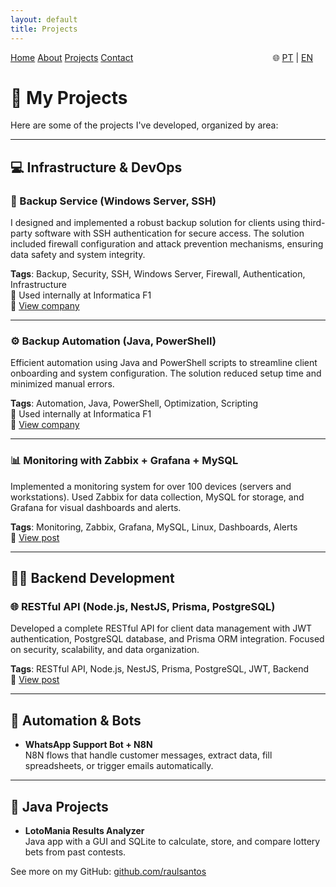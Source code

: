 ```yaml
---
layout: default
title: Projects
---
```


<nav class="navbar">
  <a href="/RaulAnselmoPortfolio/en/">Home</a>
  <a href="/RaulAnselmoPortfolio/en/about">About</a>
  <a href="/RaulAnselmoPortfolio/en/projects">Projects</a>
  <a href="/RaulAnselmoPortfolio/en/contact">Contact</a>

  <span style="float: right; margin-right: 20px;">
    🌐 <a href="/RaulAnselmoPortfolio/pt/">PT</a> | <a href="/RaulAnselmoPortfolio/en/">EN</a>
  </span>
</nav>

# 🧠 My Projects

Here are some of the projects I've developed, organized by area:

---

## 💻 Infrastructure & DevOps

### 🔐 Backup Service (Windows Server, SSH)

I designed and implemented a robust backup solution for clients using third-party software with SSH authentication for secure access. The solution included firewall configuration and attack prevention mechanisms, ensuring data safety and system integrity.

**Tags**: Backup, Security, SSH, Windows Server, Firewall, Authentication, Infrastructure  
📍 Used internally at Informatica F1  
🔗 [View company](https://informaticaf1.com.br/suporte-em-informatica-para-empresas/)

---

### ⚙️ Backup Automation (Java, PowerShell)

Efficient automation using Java and PowerShell scripts to streamline client onboarding and system configuration. The solution reduced setup time and minimized manual errors.

**Tags**: Automation, Java, PowerShell, Optimization, Scripting  
📍 Used internally at Informatica F1  
🔗 [View company](https://informaticaf1.com.br/suporte-em-informatica-para-empresas/)

---

### 📊 Monitoring with Zabbix + Grafana + MySQL

Implemented a monitoring system for over 100 devices (servers and workstations). Used Zabbix for data collection, MySQL for storage, and Grafana for visual dashboards and alerts.

**Tags**: Monitoring, Zabbix, Grafana, MySQL, Linux, Dashboards, Alerts  
🔗 [View post](https://www.linkedin.com/posts/raul-anselmo_monitoring-it-infrastructure-activity-7266947916311769088-vyVb)

---

## 🧑‍💻 Backend Development

### 🌐 RESTful API (Node.js, NestJS, Prisma, PostgreSQL)

Developed a complete RESTful API for client data management with JWT authentication, PostgreSQL database, and Prisma ORM integration. Focused on security, scalability, and data organization.

**Tags**: RESTful API, Node.js, NestJS, Prisma, PostgreSQL, JWT, Backend  
🔗 [View post](https://www.linkedin.com/posts/raul-anselmo_nestjs-typescript-prismaorm-activity-7279853019762954240-xbKx)

---

## 🤖 Automation & Bots

- **WhatsApp Support Bot + N8N**  
  N8N flows that handle customer messages, extract data, fill spreadsheets, or trigger emails automatically.

---

## 🎰 Java Projects

- **LotoMania Results Analyzer**  
  Java app with a GUI and SQLite to calculate, store, and compare lottery bets from past contests.

See more on my GitHub: [github.com/raulsantos](https://github.com/raulsantos)
